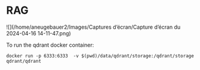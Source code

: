 # RAG 

![](/home/aneugebauer2/Images/Captures d’écran/Capture d’écran du 2024-04-16 14-11-47.png)

To run the qdrant docker container: 

```
docker run -p 6333:6333  -v $(pwd)/data/qdrant/storage:/qdrant/storage     qdrant/qdrant
```

